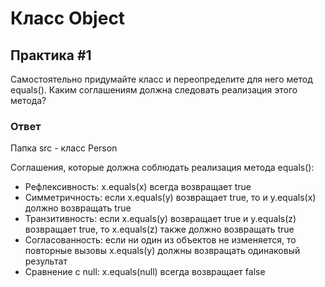 # Класс Object

## Практика #1

Самостоятельно придумайте класс и переопределите для него метод equals(). Каким соглашениям должна следовать реализация этого метода?

### Ответ

Папка src - класс Person

Соглашения, которые должна соблюдать реализация метода equals():

- Рефлексивность: x.equals(x) всегда возвращает true
- Симметричность: если x.equals(y) возвращает true, то и y.equals(x) должно возвращать true
- Транзитивность: если x.equals(y) возвращает true и y.equals(z) возвращает true, то x.equals(z) также должно возвращать true
- Согласованность: если ни один из объектов не изменяется, то повторные вызовы x.equals(y) должны возвращать одинаковый результат
- Сравнение с null: x.equals(null) всегда возвращает false